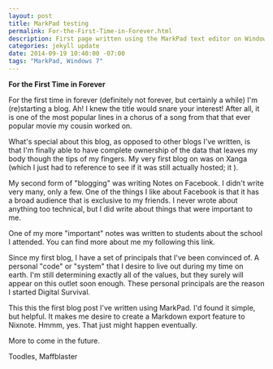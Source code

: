 ```yaml
---
layout: post
title: MarkPad testing
permalink: For-the-First-Time-in-Forever.html
description: First page written using the MarkPad text editor on Windows 7
categories: jekyll update
date: 2014-09-19 10:40:00 -07:00
tags: "MarkPad, Windows 7"
---
```

**For the First Time in Forever**

For the first time in forever (definitely not forever, but certainly a while) I'm (re)starting a blog. Ah! I knew the title would snare your interest! After all, it is one of the most popular lines in a chorus of a song from that that ever popular movie my cousin worked on.

What's special about this blog, as opposed to other blogs I've written, is that I'm finally able to have complete ownership of the data that leaves my body though the tips of my fingers. My very first blog on was on Xanga  (which I just had to reference to see if it was still actually hosted; it ).

My second form of "blogging" was writing Notes on Facebook. I didn't write very many, only a few. One of the things I like about Facebook is that it has a broad audience that is exclusive to my friends. I never wrote about anything too technical, but I did write about things that were important to me.

One of my more "important" notes was written to students about the school I attended. You can find more about me my following this link.

Since my first blog, I have a set of principals that I've been convinced of. A personal "code" or "system" that I desire to live out during my time on earth. I'm still determining exactly all of the values, but they surely will appear on this outlet soon enough. These personal principals are the reason I started Digital Survival.

This this the first blog post I've written using MarkPad. I'd found it simple, but helpful. It makes me desire to create a Markdown export feature to Nixnote. Hmmm, yes. That just might happen eventually.

More to come in the future.

Toodles,
Maffblaster